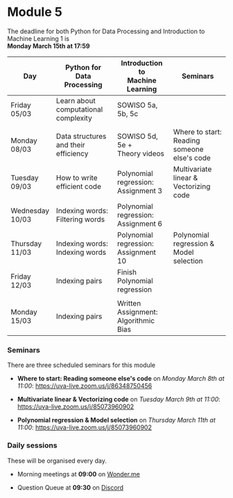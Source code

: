 
# Module 5

The deadline for both Python for Data Processing and Introduction to Machine Learning 1 is<br>**Monday March 15th at 17:59**

| Day                | Python for<br>Data Processing        | Introduction to<br>Machine Learning     | Seminars                                    |
|--------------------|--------------------------------------|-----------------------------------------|---------------------------------------------|
| Friday<br>05/03    | Learn about computational complexity | SOWISO 5a, 5b, 5c                       |                                             |
|                    |                                      |                                         |                                             |
| Monday<br>08/03    | Data structures and their efficiency | SOWISO 5d,  5e +<br>Theory videos       | Where to start: Reading someone else's code |
| Tuesday<br>09/03   | How to write efficient code          | Polynomial regression:<br>Assignment 3  | Multivariate linear &<br>Vectorizing code   |
| Wednesday<br>10/03 | Indexing words: Filtering words      | Polynomial regression:<br>Assignment 6  |                                             |
| Thursday<br>11/03  | Indexing words: Indexing words       | Polynomial regression:<br>Assignment 10 | Polynomial regression &<br>Model selection  |
| Friday<br>12/03    | Indexing pairs                       | Finish Polynomial regression            |                                             |
|                    |                                      |                                         |                                             |
| Monday<br>15/03    | Indexing pairs                       | Written Assignment: Algorithmic Bias    |                                             |

### Seminars

There are three scheduled seminars for this module

* **Where to start: Reading someone else's code** on *Monday March 8th at 11:00*: <https://uva-live.zoom.us/j/86348750456>

* **Multivariate linear & Vectorizing code** on *Tuesday March 9th at 11:00*: <https://uva-live.zoom.us/j/85073960902>

* **Polynomial regression & Model selection** on *Thursday March 11th at 11:00*: <https://uva-live.zoom.us/j/85073960902>


### Daily sessions

These will be organised every day.

* Morning meetings at **09:00** on [Wonder.me](https://www.wonder.me/r?id=c6cdcb4d-7901-44dc-9b9f-fe90898c22a5)

* Question Queue at **09:30** on [Discord](https://discord.gg/y9BVSck5z5)

